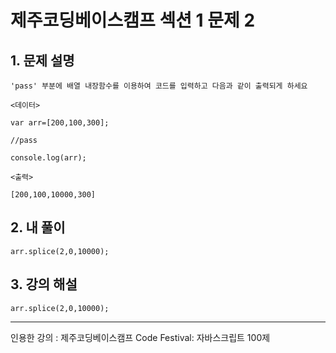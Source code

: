 # 제주코딩베이스캠프 섹션 1 문제 2

## 1. 문제 설명

    'pass' 부분에 배열 내장함수를 이용하여 코드를 입력하고 다음과 같이 출력되게 하세요

    <데이터>

    var arr=[200,100,300];

    //pass

    console.log(arr);

    <출력>

    [200,100,10000,300]

## 2. 내 풀이

    arr.splice(2,0,10000);

## 3. 강의 해설

    arr.splice(2,0,10000);

***

인용한 강의 : 제주코딩베이스캠프 Code Festival: 자바스크립트 100제
